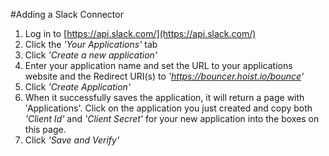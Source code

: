 #Adding a Slack Connector
1. Log in to [https://api.slack.com/](https://api.slack.com/)
2. Click the *'Your Applications'* tab
3. Click *'Create a new application'*
4. Enter your application name and set the URL to your applications website and the Redirect URI(s) to *'https://bouncer.hoist.io/bounce'*
5. Click *'Create Application'*
6. When it successfully saves the application, it will return a page with 'Applications'. Click on the application you just created and copy both *'Client Id'* and *'Client Secret'* for your new application into the boxes on this page.
7. Click *'Save and Verify'*
